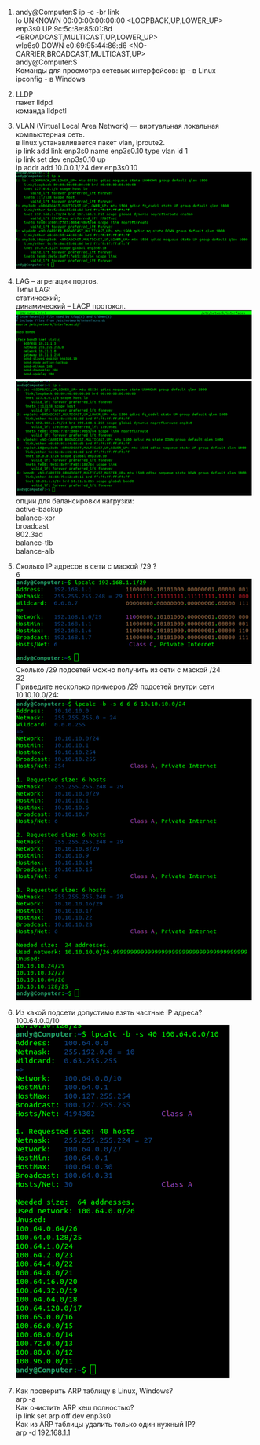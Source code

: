 1. andy@Computer:$ ip -c -br link<br/>
lo               UNKNOWN        00:00:00:00:00:00 <LOOPBACK,UP,LOWER_UP> <br/>
enp3s0           UP             9c:5c:8e:85:01:8d <BROADCAST,MULTICAST,UP,LOWER_UP><br/> 
wlp6s0           DOWN           e0:69:95:44:86:d6 <NO-CARRIER,BROADCAST,MULTICAST,UP> <br/>
andy@Computer:$ <br/>
Команды для просмотра сетевых интерфейсов:
ip - в Linux<br/>
ipconfig  - в Windows<br/>
2. LLDP<br/>
пакет lldpd<br/>
команда lldpctl<br/>
3. VLAN (Virtual Local Area Network) — виртуальная локальная компьютерная сеть.<br/>
в linux устанавливается пакет vlan, iproute2.<br/>
ip link add link enp3s0 name enp3s0.10 type vlan id 1<br/>
ip link set dev enp3s0.10 up <br/>
ip addr add 10.0.0.1/24 dev enp3s0.10<br/>
![img_22.png](img_22.png)<br/>
4. LAG – агрегация портов.<br/>
Типы LAG:<br/>
статический;<br/>
динамический – LACP протокол.<br/>
![img_23.png](img_23.png)<br/>
![img_24.png](img_24.png)<br/>
опции для балансировки нагрузки:<br/>
active-backup<br/>
balance-xor<br/>
broadcast<br/>
802.3ad<br/>
balance-tlb<br/>
balance-alb<br/>
5. Сколько IP адресов в сети с маской /29 ? <br/> 
6<br/>
![img_25.png](img_25.png)<br/> 
Сколько /29 подсетей можно получить из сети с маской /24<br/>
32<br/>
Приведите несколько примеров /29 подсетей внутри сети 10.10.10.0/24:<br/>
![img_27.png](img_27.png)<br/>

6. Из какой подсети допустимо взять частные IP адреса?<br/>
100.64.0.0/10<br/>
![img_28.png](img_28.png)<br/>
7. Как проверить ARP таблицу в Linux, Windows?<br/>
arp -a<br/>
Как очистить ARP кеш полностью?<br/>
ip link set arp off dev enp3s0<br/>
Как из ARP таблицы удалить только один нужный IP?<br/>
arp -d 192.168.1.1